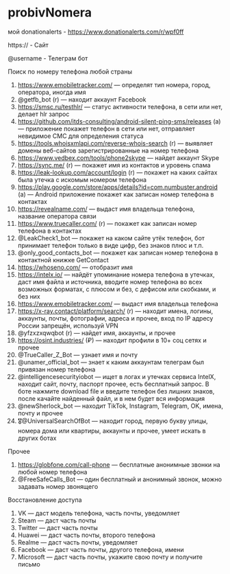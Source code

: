 # probivNomera
мой donationalerts - https://www.donationalerts.com/r/wpf0ff

https:// - Сайт

@username - Телеграм бот

Поиск по номеру телефона любой страны

1. https://www.emobiletracker.com/ — определят тип номера, город, оператора, иногда имя
2. @getfb_bot (r) — находит аккаунт Facebook
3. https://smsc.ru/testhlr/ — статус активности телефона, в сети или нет, делает hlr запрос
4. https://github.com/itds-consulting/android-silent-ping-sms/releases (a) — приложение покажет телефон в сети или нет, отправляет невидимое СМС для определения статуса
5. https://tools.whoisxmlapi.com/reverse-whois-search (r) — выявляет домены веб-сайтов зарегистрированные на номер телефона
6. https://www.vedbex.com/tools/phone2skype — найдет аккаунт Skype
7. https://sync.me/ (r) — покажет имя из контактов и уровень спама
8. https://leak-lookup.com/account/login (r) — покажет на каких сайтах была утечка с искомым номером телефона
9. https://play.google.com/store/apps/details?id=com.numbuster.android (a) — Android приложение покажет как записан номер телефона в контактах
10. https://revealname.com/ — выдаст имя владельца телефона, название оператора связи
11. https://www.truecaller.com/ (r) — покажет как записан номер телефона в контактах
12. @LeakCheck1_bot — покажет на каком сайте утёк телефон, бот принимает телефон только в виде цифр, без знаков плюс и т.п.
13. @only_good_contacts_bot — покажет как записан номер телефона в контактной книжке GetContact
14. https://whoseno.com/ — отобразит имя
15. https://intelx.io/ — найдёт упоминание номера телефона в утечках, даст имя файла и источника, вводите номер телефона во всех возможных форматах, с плюсом и без, с дефисом или скобками, и без них
16. https://www.emobiletracker.com/ — выдаст имя владельца телефона
17. https://x-ray.contact/platform/search/ (r) — находит имена, логины, аккаунты, почты, фотографии, адреса и прочее, вход по IP адресу России запрещён, используй VPN
18. @yfzxzxqwqbot (r) — найдет имя, аккаунты, и прочее
19. https://osint.industries/ (₽) — находит профили в 10+ соц сетях и прочее
20. @TrueCaller_Z_Bot — узнает имя и почту
21. @unamer_official_bot — знает к каким аккаунтам телеграм был привязан номер телефона
22. @intelligencesecurityiobot — ищет в логах и утечках сервиса IntelX, находит сайт, почту, паспорт прочее, есть бесплатный запрос. В боте нажмите download file и введите телефон без лишних знаков, после качайте найденный файл, и в нем будет вся информация
23. @newSherlock_bot — находит TikTok, Instagram, Telegram, OK, имена, почту и прочее
24. 🎖@UniversalSearchOfBot — находит город, первую букву улицы, номера дома или квартиры, аккаунты и прочее, умеет искать в других ботах


Прочее 

1. https://globfone.com/call-phone — бесплатные анонимные звонки на любой номер телефона
2. @FreeSafeCalls_Bot — один бесплатный и анонимный звонок, можно задавать номер звонящего


Восстановление доступа

1. VK — даст модель телефона, часть почты, уведомляет 
2. Steam — даст часть почты
3. Twitter — даст часть почты
4. Huawei — даст часть почты, второго телефона
5. Realme — даст часть почты, уведомляет
6. Facebook — даст часть почты, другого телефона, имени
7. Microsoft — даст часть почты, укажите свою почту и получите письмо


